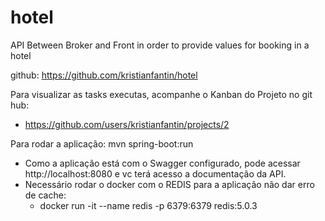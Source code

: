 # hotel
API Between Broker and Front in order to provide values for booking in a hotel

github: https://github.com/kristianfantin/hotel

Para visualizar as tasks executas, acompanhe o Kanban do Projeto no git hub:
- https://github.com/users/kristianfantin/projects/2

Para rodar a aplicação: mvn spring-boot:run
- Como a aplicação está com o Swagger configurado, pode acessar http://localhost:8080 e vc terá acesso a documentação da API.
- Necessário rodar o docker com o REDIS para a aplicação não dar erro de cache:
  - docker run -it --name redis -p 6379:6379 redis:5.0.3 
